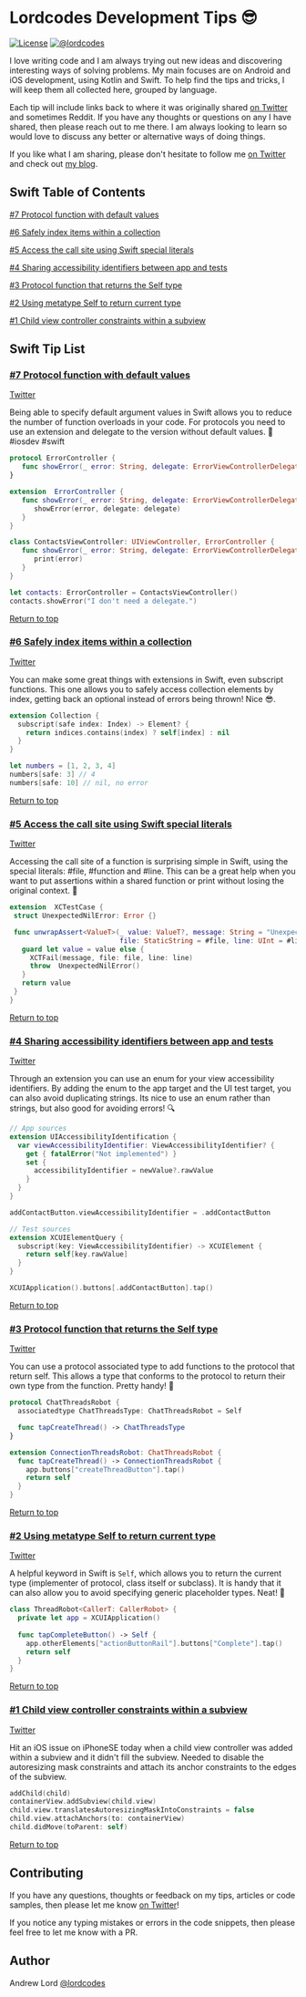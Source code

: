 # Lordcodes Development Tips 😎

[![License](https://img.shields.io/badge/license-Apache%202.0-green.svg)](https://github.com/lordcodes/lordcodes-dev-tips/blob/master/LICENSE)
[![@lordcodes](https://img.shields.io/badge/contact-@lordcodes-blue.svg?style=flat)](https://twitter.com/lordcodes)

I love writing code and I am always trying out new ideas and discovering interesting ways of solving problems. My main focuses are on Android and iOS development, using Kotlin and Swift. To help find the tips and tricks, I will keep them all collected here, grouped by language.

Each tip will include links back to where it was originally shared [on Twitter](https://twitter.com/lordcodes) and sometimes Reddit. If you have any thoughts or questions on any I have shared, then please reach out to me there. I am always looking to learn so would love to discuss any better or alternative ways of doing things.

If you like what I am sharing, please don't hesitate to follow me [on Twitter](https://twitter.com/lordcodes) and check out [my blog](https://www.lordcodes.com).

## Swift Table of Contents

[#7 Protocol function with default values](https://github.com/lordcodes/lordcodes-dev-tips#7-protocol-function-with-default-values)

[#6 Safely index items within a collection](https://github.com/lordcodes/lordcodes-dev-tips#6-safely-index-items-within-a-collection)

[#5 Access the call site using Swift special literals](https://github.com/lordcodes/lordcodes-dev-tips#5-access-the-call-site-using-swift-special-literals)

[#4 Sharing accessibility identifiers between app and tests](https://github.com/lordcodes/lordcodes-dev-tips#4-sharing-accessibility-identifiers-between-app-and-tests)

[#3 Protocol function that returns the Self type](https://github.com/lordcodes/lordcodes-dev-tips#3-protocol-function-that-returns-the-self-type)

[#2 Using metatype Self to return current type](https://github.com/lordcodes/lordcodes-dev-tips#2-using-metatype-self-to-return-current-type)

[#1 Child view controller constraints within a subview](https://github.com/lordcodes/lordcodes-dev-tips#1-child-view-controller-constraints-within-a-subview)

## Swift Tip List

### [#7 Protocol function with default values](https://twitter.com/lordcodes/status/1067062379454885889)

[Twitter](https://twitter.com/lordcodes/status/1067062379454885889)

Being able to specify default argument values in Swift allows you to reduce the number of function overloads in your code. For protocols you need to use an extension and delegate to the version without default values. 🎉 #iosdev #swift

```swift
protocol ErrorController {
   func showError(_ error: String, delegate: ErrorViewControllerDelegate?)
}

extension  ErrorController {
   func showError(_ error: String, delegate: ErrorViewControllerDelegate? = nil) {
      showError(error, delegate: delegate)
   }
}

class ContactsViewController: UIViewController, ErrorController {
   func showError(_ error: String, delegate: ErrorViewControllerDelegate?) {
      print(error)
   }
}

let contacts: ErrorController = ContactsViewController()
contacts.showError("I don't need a delegate.")
```

[Return to top](https://github.com/lordcodes/lordcodes-dev-tips#lordcodes-development-tips-)

### [#6 Safely index items within a collection](https://twitter.com/lordcodes/status/1066755201728684032)

[Twitter](https://twitter.com/lordcodes/status/1066755201728684032)

You can make some great things with extensions in Swift, even subscript functions. This one allows you to safely access collection elements by index, getting back an optional instead of errors being thrown! Nice 😎.

```swift
extension Collection {
  subscript(safe index: Index) -> Element? {
    return indices.contains(index) ? self[index] : nil
  }
}

let numbers = [1, 2, 3, 4]
numbers[safe: 3] // 4
numbers[safe: 10] // nil, no error
```

[Return to top](https://github.com/lordcodes/lordcodes-dev-tips#lordcodes-development-tips-)

### [#5 Access the call site using Swift special literals](https://twitter.com/lordcodes/status/1065359850262147072)

[Twitter](https://twitter.com/lordcodes/status/1065359850262147072)

Accessing the call site of a function is surprising simple in Swift, using the special literals: #file, #function and #line. This can be a great help when you want to put assertions within a shared function or print without losing the original context. 🙌

```swift
extension  XCTestCase {
 struct UnexpectedNilError: Error {}

 func unwrapAssert<ValueT>(_ value: ValueT?, message: String = "Unexpected nil", 
                           file: StaticString = #file, line: UInt = #line) throws -> ValueT {
   guard let value = value else {
     XCTFail(message, file: file, line: line)
     throw  UnexpectedNilError()
   }
   return value
 }
}
```

[Return to top](https://github.com/lordcodes/lordcodes-dev-tips#lordcodes-development-tips-)

### [#4 Sharing accessibility identifiers between app and tests](https://twitter.com/lordcodes/status/1063420452121583616)

[Twitter](https://twitter.com/lordcodes/status/1063420452121583616)

Through an extension you can use an enum for your view accessibility identifiers. By adding the enum to the app target and the UI test target, you can also avoid duplicating strings. Its nice to use an enum rather than strings, but also good for avoiding errors! 🔍

```swift
// App sources
extension UIAccessibilityIdentification {
  var viewAccessibilityIdentifier: ViewAccessibilityIdentifier? {
    get { fatalError("Not implemented") }
    set {
      accessibilityIdentifier = newValue?.rawValue
    }
  }
}

addContactButton.viewAccessibilityIdentifier = .addContactButton

// Test sources
extension XCUIElementQuery {
  subscript(key: ViewAccessibilityIdentifier) -> XCUIElement {
    return self[key.rawValue]
  }
}

XCUIApplication().buttons[.addContactButton].tap()
```

[Return to top](https://github.com/lordcodes/lordcodes-dev-tips#lordcodes-development-tips-)

### [#3 Protocol function that returns the Self type](https://twitter.com/lordcodes/status/1062014660893913088)

[Twitter](https://twitter.com/lordcodes/status/1062014660893913088)

You can use a protocol associated type to add functions to the protocol that return self. This allows a type that conforms to the protocol to return their own type from the function. Pretty handy! 🙌

```swift
protocol ChatThreadsRobot {
  associatedtype ChatThreadsType: ChatThreadsRobot = Self

  func tapCreateThread() -> ChatThreadsType
}

extension ConnectionThreadsRobot: ChatThreadsRobot {
  func tapCreateThread() -> ConnectionThreadsRobot {
    app.buttons["createThreadButton"].tap()
    return self
  }
}
```

[Return to top](https://github.com/lordcodes/lordcodes-dev-tips#lordcodes-development-tips-)

### [#2 Using metatype Self to return current type](https://twitter.com/lordcodes/status/1060837630953316352)

[Twitter](https://twitter.com/lordcodes/status/1060837630953316352)

A helpful keyword in Swift is `Self`, which allows you to return the current type (implementer of protocol, class itself or subclass). It is handy that it can also allow you to avoid specifying generic placeholder types. Neat! 🎉

```swift
class ThreadRobot<CallerT: CallerRobot> {
  private let app = XCUIApplication()
  
  func tapCompleteButton() -> Self {
    app.otherElements["actionButtonRail"].buttons["Complete"].tap()
    return self
  }
}
```

[Return to top](https://github.com/lordcodes/lordcodes-dev-tips#lordcodes-development-tips-)

### [#1 Child view controller constraints within a subview](https://twitter.com/lordcodes/status/1054770192386064384)

[Twitter](https://twitter.com/lordcodes/status/1054770192386064384)

Hit an iOS issue on iPhoneSE today when a child view controller was added within a subview and it didn't fill the subview. Needed to disable the autoresizing mask constraints and attach its anchor constraints to the edges of the subview.

```swift
addChild(child)
containerView.addSubview(child.view)
child.view.translatesAutoresizingMaskIntoConstraints = false
child.view.attachAnchors(to: containerView)
child.didMove(toParent: self)
```

[Return to top](https://github.com/lordcodes/lordcodes-dev-tips#lordcodes-development-tips-)

## Contributing

If you have any questions, thoughts or feedback on my tips, articles or code samples, then please let me know [on Twitter](https://twitter.com/@lordcodes)!

If you notice any typing mistakes or errors in the code snippets, then please feel free to let me know with a PR.

## Author

Andrew Lord [@lordcodes](https://twitter.com/@lordcodes)
